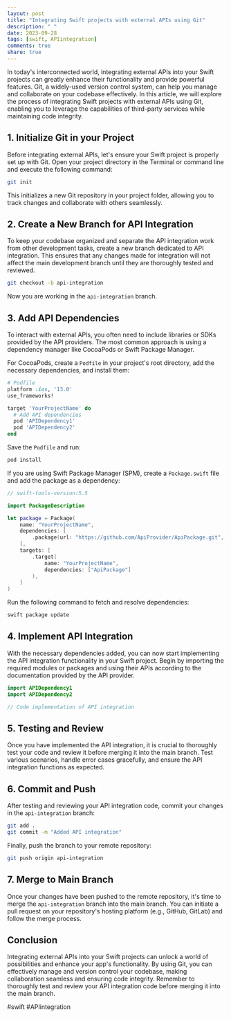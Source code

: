 ```yaml
---
layout: post
title: "Integrating Swift projects with external APIs using Git"
description: " "
date: 2023-09-28
tags: [swift, APIintegration]
comments: true
share: true
---
```


In today's interconnected world, integrating external APIs into your Swift projects can greatly enhance their functionality and provide powerful features. Git, a widely-used version control system, can help you manage and collaborate on your codebase effectively. In this article, we will explore the process of integrating Swift projects with external APIs using Git, enabling you to leverage the capabilities of third-party services while maintaining code integrity.

## 1. Initialize Git in your Project

Before integrating external APIs, let's ensure your Swift project is properly set up with Git. Open your project directory in the Terminal or command line and execute the following command:

```bash
git init
```

This initializes a new Git repository in your project folder, allowing you to track changes and collaborate with others seamlessly.

## 2. Create a New Branch for API Integration

To keep your codebase organized and separate the API integration work from other development tasks, create a new branch dedicated to API integration. This ensures that any changes made for integration will not affect the main development branch until they are thoroughly tested and reviewed.

```bash
git checkout -b api-integration
```

Now you are working in the `api-integration` branch.

## 3. Add API Dependencies

To interact with external APIs, you often need to include libraries or SDKs provided by the API providers. The most common approach is using a dependency manager like CocoaPods or Swift Package Manager.

For CocoaPods, create a `Podfile` in your project's root directory, add the necessary dependencies, and install them:

```ruby
# Podfile
platform :ios, '13.0'
use_frameworks!

target 'YourProjectName' do
  # Add API dependencies
  pod 'APIDependency1'
  pod 'APIDependency2'
end
```

Save the `Podfile` and run:

```bash
pod install
```

If you are using Swift Package Manager (SPM), create a `Package.swift` file and add the package as a dependency:

```swift
// swift-tools-version:5.5

import PackageDescription

let package = Package(
    name: "YourProjectName",
    dependencies: [
        .package(url: "https://github.com/ApiProvider/ApiPackage.git", from: "1.0.0")
    ],
    targets: [
        .target(
            name: "YourProjectName",
            dependencies: ["ApiPackage"]
        ),
    ]
)
```

Run the following command to fetch and resolve dependencies:

```bash
swift package update
```

## 4. Implement API Integration

With the necessary dependencies added, you can now start implementing the API integration functionality in your Swift project. Begin by importing the required modules or packages and using their APIs according to the documentation provided by the API provider.

```swift
import APIDependency1
import APIDependency2

// Code implementation of API integration
```

## 5. Testing and Review

Once you have implemented the API integration, it is crucial to thoroughly test your code and review it before merging it into the main branch. Test various scenarios, handle error cases gracefully, and ensure the API integration functions as expected.

## 6. Commit and Push

After testing and reviewing your API integration code, commit your changes in the `api-integration` branch:

```bash
git add .
git commit -m "Added API integration"
```

Finally, push the branch to your remote repository:

```bash
git push origin api-integration
```

## 7. Merge to Main Branch

Once your changes have been pushed to the remote repository, it's time to merge the `api-integration` branch into the main branch. You can initiate a pull request on your repository's hosting platform (e.g., GitHub, GitLab) and follow the merge process.

## Conclusion

Integrating external APIs into your Swift projects can unlock a world of possibilities and enhance your app's functionality. By using Git, you can effectively manage and version control your codebase, making collaboration seamless and ensuring code integrity. Remember to thoroughly test and review your API integration code before merging it into the main branch.

#swift #APIintegration